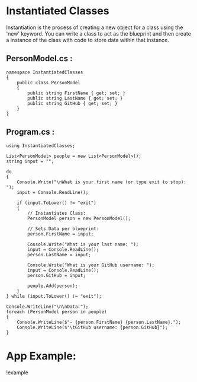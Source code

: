 # Instantiated Classes

Instantiation is the process of creating a new object for a class using the 'new' keyword. You can write a class to act as the blueprint and then create a instance of the class with code to store data within that instance. 

## PersonModel.cs :
```
namespace InstantiatedClasses
{
    public class PersonModel
    {
        public string FirstName { get; set; }
        public string LastName { get; set; }
        public string GitHub { get; set; } 
    }
}
```

## Program.cs :
```
using InstantiatedClasses;

List<PersonModel> people = new List<PersonModel>();
string input = "";

do
{
    Console.Write("\nWhat is your first name (or type exit to stop): ");
    input = Console.ReadLine();

    if (input.ToLower() != "exit")
    {
        // Instantiates Class:
        PersonModel person = new PersonModel();

        // Sets Data per blueprint: 
        person.FirstName = input;

        Console.Write("What is your last name: ");
        input = Console.ReadLine();
        person.LastName = input;

        Console.Write("What is your GitHub username: ");
        input = Console.ReadLine();
        person.GitHub = input;

        people.Add(person);
    }
} while (input.ToLower() != "exit");

Console.WriteLine("\n\nData:");
foreach (PersonModel person in people)
{
    Console.WriteLine($"- {person.FirstName} {person.LastName}.");
    Console.WriteLine($"\tGitHub username: {person.GitHub}");
}
```

# App Example:

!example
